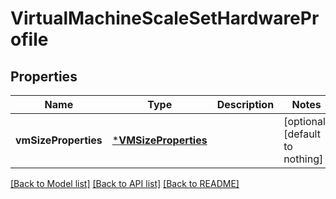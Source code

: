 # VirtualMachineScaleSetHardwareProfile


## Properties
Name | Type | Description | Notes
------------ | ------------- | ------------- | -------------
**vmSizeProperties** | [***VMSizeProperties**](VMSizeProperties.md) |  | [optional] [default to nothing]


[[Back to Model list]](../README.md#models) [[Back to API list]](../README.md#api-endpoints) [[Back to README]](../README.md)


